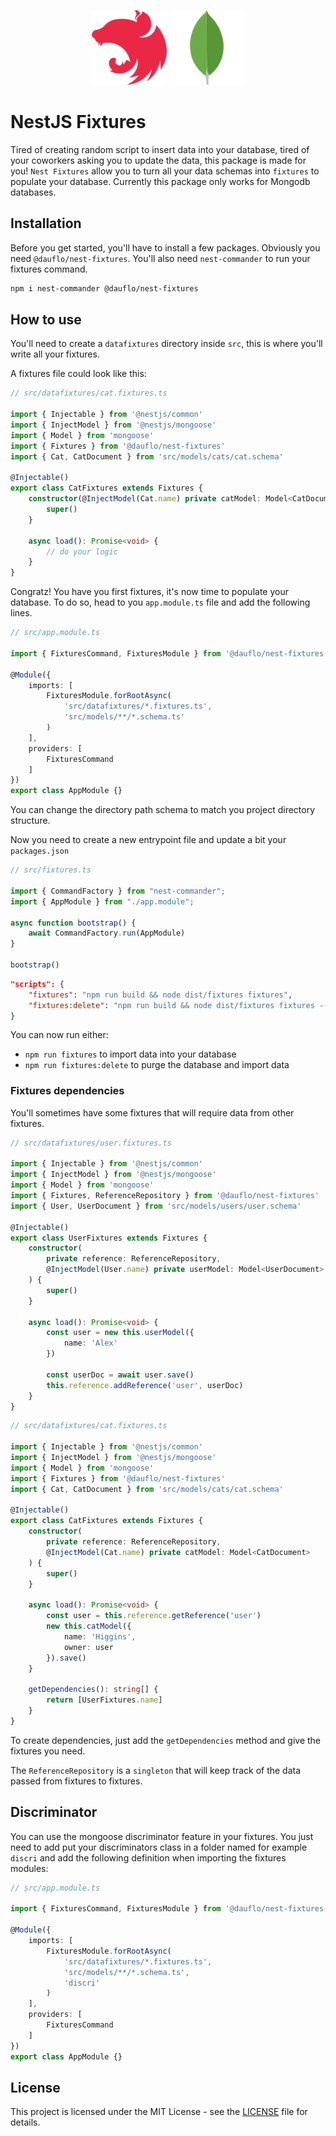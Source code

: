 <div align="center">
    <p align="center">
        <img src="public/nestjs-icon.svg" width="120" alt="NestJS Logo" />
        <img src="public/mongodb-icon.svg" width="120" alt="MongoDB Logo" />
    </p>
</div>

# NestJS Fixtures

Tired of creating random script to insert data into your database, tired of your coworkers asking you to update the data, this package is made for you!
`Nest Fixtures` allow you to turn all your data schemas into `fixtures` to populate your database.
Currently this package only works for Mongodb databases.

## Installation

Before you get started, you'll have to install a few packages. Obviously you need `@dauflo/nest-fixtures`. You'll also need `nest-commander` to run your fixtures command.

```bash
npm i nest-commander @dauflo/nest-fixtures
```

## How to use

You'll need to create a `datafixtures` directory inside `src`, this is where you'll write all your fixtures.

A fixtures file could look like this:

```ts
// src/datafixtures/cat.fixtures.ts

import { Injectable } from '@nestjs/common'
import { InjectModel } from '@nestjs/mongoose'
import { Model } from 'mongoose'
import { Fixtures } from '@dauflo/nest-fixtures'
import { Cat, CatDocument } from 'src/models/cats/cat.schema'

@Injectable()
export class CatFixtures extends Fixtures {
    constructor(@InjectModel(Cat.name) private catModel: Model<CatDocument>) {
        super()
    }

    async load(): Promise<void> {
        // do your logic
    }
}
```

Congratz! You have you first fixtures, it's now time to populate your database. To do so, head to you `app.module.ts` file and add the following lines.

```ts
// src/app.module.ts

import { FixturesCommand, FixturesModule } from '@dauflo/nest-fixtures'

@Module({
    imports: [
        FixturesModule.forRootAsync(
            'src/datafixtures/*.fixtures.ts',
            'src/models/**/*.schema.ts'
        )
    ],
    providers: [
        FixturesCommand
    ]
})
export class AppModule {}
```

You can change the directory path schema to match you project directory structure.

Now you need to create a new entrypoint file and update a bit your `packages.json`

```ts
// src/fixtures.ts

import { CommandFactory } from "nest-commander";
import { AppModule } from "./app.module";

async function bootstrap() {
    await CommandFactory.run(AppModule)
}

bootstrap()
```

```json
"scripts": {
    "fixtures": "npm run build && node dist/fixtures fixtures",
    "fixtures:delete": "npm run build && node dist/fixtures fixtures --delete"
}
```

You can now run either:

* `npm run fixtures` to import data into your database
* `npm run fixtures:delete` to purge the database and import data

### Fixtures dependencies

You'll sometimes have some fixtures that will require data from other fixtures.

```ts
// src/datafixtures/user.fixtures.ts

import { Injectable } from '@nestjs/common'
import { InjectModel } from '@nestjs/mongoose'
import { Model } from 'mongoose'
import { Fixtures, ReferenceRepository } from '@dauflo/nest-fixtures'
import { User, UserDocument } from 'src/models/users/user.schema'

@Injectable()
export class UserFixtures extends Fixtures {
    constructor(
        private reference: ReferenceRepository,
        @InjectModel(User.name) private userModel: Model<UserDocument>
    ) {
        super()
    }

    async load(): Promise<void> {
        const user = new this.userModel({
            name: 'Alex'
        })

        const userDoc = await user.save()
        this.reference.addReference('user', userDoc)
    }
}
```

```ts
// src/datafixtures/cat.fixtures.ts

import { Injectable } from '@nestjs/common'
import { InjectModel } from '@nestjs/mongoose'
import { Model } from 'mongoose'
import { Fixtures } from '@dauflo/nest-fixtures'
import { Cat, CatDocument } from 'src/models/cats/cat.schema'

@Injectable()
export class CatFixtures extends Fixtures {
    constructor(
        private reference: ReferenceRepository,
        @InjectModel(Cat.name) private catModel: Model<CatDocument>
    ) {
        super()
    }

    async load(): Promise<void> {
        const user = this.reference.getReference('user')
        new this.catModel({
            name: 'Higgins',
            owner: user
        }).save()
    }

    getDependencies(): string[] {
        return [UserFixtures.name]
    }
}
```

To create dependencies, just add the `getDependencies` method and give the fixtures you need.

The `ReferenceRepository` is a `singleton` that will keep track of the data passed from fixtures to fixtures.

## Discriminator
You can use the mongoose discriminator feature in your fixtures. You just need to add put your discriminators class in a folder named for example `discri` and add the following definition when importing the fixtures modules:

```ts
// src/app.module.ts

import { FixturesCommand, FixturesModule } from '@dauflo/nest-fixtures'

@Module({
    imports: [
        FixturesModule.forRootAsync(
            'src/datafixtures/*.fixtures.ts',
            'src/models/**/*.schema.ts',
            'discri'
        )
    ],
    providers: [
        FixturesCommand
    ]
})
export class AppModule {}
```

## License

This project is licensed under the MIT License - see the [LICENSE](LICENSE) file for details.